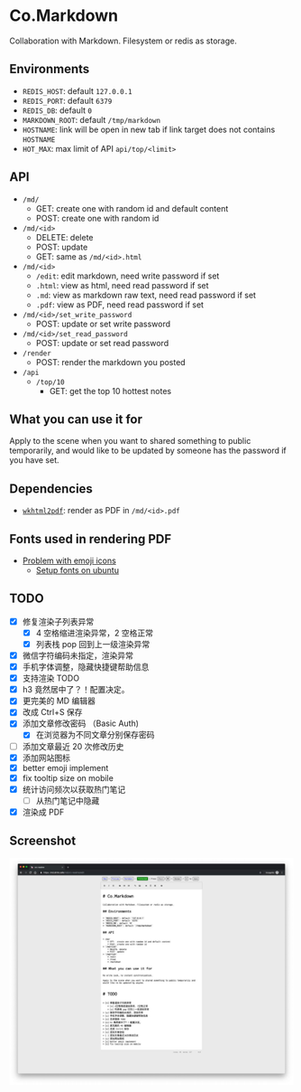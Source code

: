 # Co.Markdown

Collaboration with Markdown. Filesystem or redis as storage.

## Environments

- `REDIS_HOST`: default `127.0.0.1`
- `REDIS_PORT`: default `6379`
- `REDIS_DB`: default `0`
- `MARKDOWN_ROOT`: default `/tmp/markdown`
- `HOSTNAME`: link will be open in new tab if link target does not contains `HOSTNAME`
- `HOT_MAX`: max limit of API `api/top/<limit>`

## API

- `/md/`
  - GET: create one with random id and default content
  - POST: create one with random id
- `/md/<id>`
  - DELETE: delete
  - POST: update
  - GET: same as `/md/<id>.html`
- `/md/<id>`
  - `/edit`: edit markdown, need write password if set
  - `.html`: view as html, need read password if set
  - `.md`: view as markdown raw text, need read password if set
  - `.pdf`: view as PDF, need read password if set
- `/md/<id>/set_write_password`
  - POST: update or set write password
- `/md/<id>/set_read_password`
  - POST: update or set read password
- `/render`
  - POST: render the markdown you posted
- `/api`
  - `/top/10`
    - GET: get the top 10 hottest notes

## What you can use it for

Apply to the scene when you want to shared something to public temporarily,
and would like to be updated by someone has the password if you have set.

## Dependencies

- [`wkhtml2pdf`](https://github.com/wkhtmltopdf/wkhtmltopdf/releases): render as PDF in `/md/<id>.pdf`

## Fonts used in rendering PDF

- [Problem with emoji icons](https://github.com/wkhtmltopdf/wkhtmltopdf/issues/2913)
  - [Setup fonts on ubuntu](https://md.drink.cafe/md/fonts.html)

## TODO

- [x] 修复渲染子列表异常
  - [x] 4 空格缩进渲染异常，2 空格正常
  - [x] 列表栈 pop 回到上一级渲染异常
- [x] 微信字符编码未指定，渲染异常
- [x] 手机字体调整，隐藏快捷键帮助信息
- [x] 支持渲染 TODO
- [x] h3 竟然居中了？！配置决定。
- [x] 更完美的 MD 编辑器
- [x] 改成 Ctrl+S 保存
- [x] 添加文章修改密码 （Basic Auth)
  - [x] 在浏览器为不同文章分别保存密码
- [ ] 添加文章最近 20 次修改历史
- [x] 添加网站图标
- [x] better emoji implement
- [x] fix tooltip size on mobile
- [x] 统计访问频次以获取热门笔记
  - [ ] 从热门笔记中隐藏
- [x] 渲染成 PDF

## Screenshot

![](assets/screenshot.jpg)
